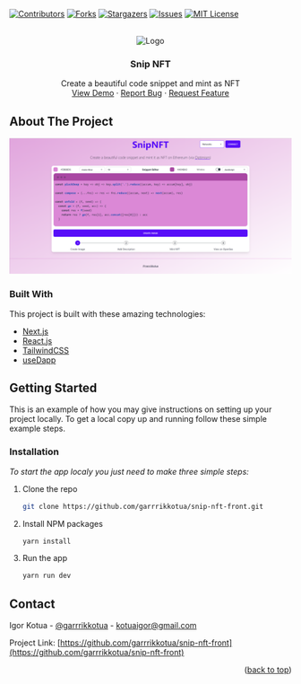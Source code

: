 <div id="top"></div>


<!-- PROJECT SHIELDS -->
[![Contributors][contributors-shield]][contributors-url]
[![Forks][forks-shield]][forks-url]
[![Stargazers][stars-shield]][stars-url]
[![Issues][issues-shield]][issues-url]
[![MIT License][license-shield]][license-url]



<!-- PROJECT LOGO -->
<br />
<div align="center">
  <img src="images/logo.png" alt="Logo" width="80" height="80">

  <h3 align="center">Snip NFT</h3>

  <p align="center">
    Create a beautiful code snippet and mint as NFT
    <br />
    <a href="https://ferretthorn-erm7bt-60809987718821.stormkit.dev/">View Demo</a>
    ·
    <a href="https://github.com/garrrikkotua/snip-nft-front/issues">Report Bug</a>
    ·
    <a href="https://github.com/garrrikkotua/snip-nft-front/issues">Request Feature</a>
  </p>
</div>



<!-- ABOUT THE PROJECT -->
## About The Project

[![Product Name Screen Shot][product-screenshot]](https://example.com)




### Built With

This project is built with these amazing technologies:

* [Next.js](https://nextjs.org/)
* [React.js](https://reactjs.org/)
* [TailwindCSS](https://tailwindcss.com/)
* [useDapp](https://usedapp.io/)


<!-- GETTING STARTED -->
## Getting Started

This is an example of how you may give instructions on setting up your project locally.
To get a local copy up and running follow these simple example steps.


### Installation

_To start the app localy you just need to make three simple steps:_

1. Clone the repo
   ```sh
   git clone https://github.com/garrrikkotua/snip-nft-front.git
   ```
2. Install NPM packages
   ```sh
   yarn install
   ```
3. Run the app
   ```sh
   yarn run dev
   ```

<!-- CONTACT -->
## Contact

Igor Kotua - [@garrrikkotua](https://twitter.com/garrrikkotua) - kotuaigor@gmail.com

Project Link: [https://github.com/garrrikkotua/snip-nft-front](https://github.com/garrrikkotua/snip-nft-front)

<p align="right">(<a href="#top">back to top</a>)</p>


<!-- MARKDOWN LINKS & IMAGES -->
<!-- https://www.markdownguide.org/basic-syntax/#reference-style-links -->
[contributors-shield]: https://img.shields.io/github/contributors/garrrikkotua/snip-nft-front.svg?style=for-the-badge
[contributors-url]: https://github.com/garrrikkotua/snip-nft-front/graphs/contributors
[forks-shield]: https://img.shields.io/github/forks/garrrikkotua/snip-nft-front.svg?style=for-the-badge
[forks-url]: https://github.com/garrrikkotua/snip-nft-front/network/members
[stars-shield]: https://img.shields.io/github/stars/garrrikkotua/snip-nft-front.svg?style=for-the-badge
[stars-url]: https://github.com/garrrikkotua/snip-nft-front/stargazers
[issues-shield]: https://img.shields.io/github/issues/garrrikkotua/snip-nft-front.svg?style=for-the-badge
[issues-url]: https://github.com/garrrikkotua/snip-nft-front/issues
[license-shield]: https://img.shields.io/github/license/garrrikkotua/snip-nft-front.svg?style=for-the-badge
[license-url]: https://github.com/garrrikkotua/snip-nft-front/blob/master/LICENSE
[linkedin-shield]: https://img.shields.io/badge/-LinkedIn-black.svg?style=for-the-badge&logo=linkedin&colorB=555
[product-screenshot]: public/snip_nft_image_with_code.png
